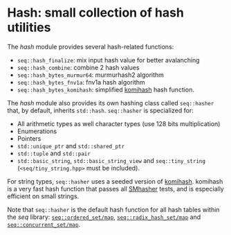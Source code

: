 # Hash: small collection of hash utilities

The *hash* module provides several hash-related functions:

-	`seq::hash_finalize`: mix input hash value for better avalanching
-	`seq::hash_combine`: combine 2 hash values
-	`seq::hash_bytes_murmur64`: murmurhash2 algorithm
-	`seq::hash_bytes_fnv1a`: fnv1a hash algorithm 
-	`seq::hash_bytes_komihash`: simplified [komihash](https://github.com/avaneev/komihash) hash function.


The *hash* module also provides its own hashing class called `seq::hasher` that, by default, inherits `std::hash`. `seq::hasher` is specialized for:

- All arithmetic types as well character types (use 128 bits multiplication)
- Enumerations
- Pointers
- `std::unique_ptr` and `std::shared_ptr`
- `std::tuple` and `std::pair`
- `std::basic_string`, `std::basic_string_view` and `seq::tiny_string` (`<seq/tiny_string.hpp>` must be included).

For string types, `seq::hasher` uses a seeded version of [komihash](https://github.com/avaneev/komihash). komihash is a very fast hash function that passes all [SMhasher](https://github.com/rurban/smhasher) tests, and is especially efficient on small strings.

Note that `seq::hasher` is the default hash function for all hash tables within the *seq* library: [`seq::ordered_set/map`](ordered_set.md), [`seq::radix_hash_set/map`](radix_tree.md) and [`seq::concurrent_set/map`](concurrent_map.md).